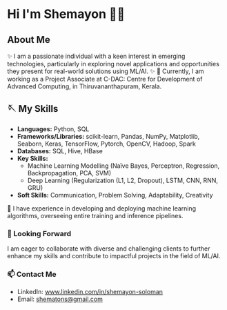 
# Hi I'm Shemayon 👋🏼

## About Me
✨ I am a passionate individual with a keen interest in emerging technologies, particularly in exploring novel applications and opportunities they present for real-world solutions using ML/AI. ✨
🔭 Currently, I am working as a Project Associate at C-DAC: Centre for Development of Advanced Computing, in Thiruvananthapuram, Kerala. 

## 🪡 My Skills

- **Languages:** Python, SQL
- **Frameworks/Libraries:** scikit-learn, Pandas, NumPy, Matplotlib, Seaborn, Keras, TensorFlow, Pytorch, OpenCV, Hadoop, Spark
- **Databases:** SQL, Hive, HBase
- **Key Skills:** 
  - Machine Learning Modelling (Naïve Bayes, Perceptron, Regression, Backpropagation, PCA, SVM)
  - Deep Learning (Regularization (L1, L2, Dropout), LSTM, CNN, RNN, GRU)
- **Soft Skills:** Communication, Problem Solving, Adaptability, Creativity


💬 I have experience in developing and deploying machine learning algorithms, overseeing entire training and inference pipelines.


### 👯 Looking Forward

I am eager to collaborate with diverse and challenging clients to further enhance my skills and contribute to impactful projects in the field of ML/AI.

### 📫 Contact Me

- LinkedIn: www.linkedin.com/in/shemayon-soloman
- Email: shematons@gmail.com
